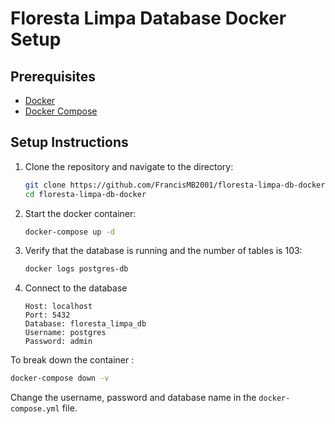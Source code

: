 # Floresta Limpa Database Docker Setup

## Prerequisites
- [Docker](https://www.docker.com/)
- [Docker Compose](https://docs.docker.com/compose/install/)

## Setup Instructions

1. Clone the repository and navigate to the directory:
   ```bash
   git clone https://github.com/FrancisMB2001/floresta-limpa-db-docker
   cd floresta-limpa-db-docker
    ```
2. Start the docker container:
    ```bash
    docker-compose up -d
    ```
3. Verify that the database is running and the number of tables is 103:
    ```bash
    docker logs postgres-db
    ```
4. Connect to the database 
    ```
    Host: localhost
    Port: 5432
    Database: floresta_limpa_db
    Username: postgres
    Password: admin
    ```

To break down the container : 
```bash
docker-compose down -v
```

Change the username, password and database name in the ``docker-compose.yml`` file. 
